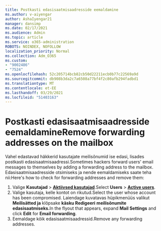 ```yaml
---
title: Postkasti edasisaatmisaadresside eemaldamine
ms.author: v-aiyengar
author: AshaIyengar21
manager: dansimp
ms.date: 02/17/2021
ms.audience: Admin
ms.topic: article
ms.service: o365-administration
ROBOTS: NOINDEX, NOFOLLOW
localization_priority: Normal
ms.collection: Adm_O365
ms.custom:
- "9002486"
- "7524"
ms.openlocfilehash: 52c205714bcb82cb50d22211ecb0b77c22569a9d
ms.sourcegitcommit: db908b3da2c7a6508a77bf4f2c80afb294fadbd1
ms.translationtype: MT
ms.contentlocale: et-EE
ms.lasthandoff: 03/29/2021
ms.locfileid: "51403163"
---
```

# <a name="remove-forwarding-addresses-on-the-mailbox"></a><span data-ttu-id="c326b-102">Postkasti edasisaatmisaadresside eemaldamine</span><span class="sxs-lookup"><span data-stu-id="c326b-102">Remove forwarding addresses on the mailbox</span></span>

<span data-ttu-id="c326b-103">Vahel edastavad häkkerid kasutajate meilisõnumid ise edasi, lisades postkasti edasisaatmisaadressi.</span><span class="sxs-lookup"><span data-stu-id="c326b-103">Sometimes hackers forward users' email messages to themselves by adding a forwarding address to the mailbox.</span></span> <span data-ttu-id="c326b-104">Edasisaatmisaadresside otsimiseks ja nende eemaldamiseks saate teha nii:</span><span class="sxs-lookup"><span data-stu-id="c326b-104">Here's how to check for forwarding addresses and remove them:</span></span>

1. <span data-ttu-id="c326b-105">Valige **Kasutajad**  >  **[Aktiivsed kasutajad](https://go.microsoft.com/fwlink/p/?linkid=834822)**.</span><span class="sxs-lookup"><span data-stu-id="c326b-105">Select **Users** > **[Active users](https://go.microsoft.com/fwlink/p/?linkid=834822)**.</span></span>
1. <span data-ttu-id="c326b-106">Valige kasutaja, kelle kontot on rikutud.</span><span class="sxs-lookup"><span data-stu-id="c326b-106">Select the user whose account has been compromised.</span></span> <span data-ttu-id="c326b-107">Laiendage kuvatavas hüpikmenüüs valikut **Meilisätted ja** klõpsake **käsku Redigeeri** **meilisõnumite edasisaatmiseks.**</span><span class="sxs-lookup"><span data-stu-id="c326b-107">In the flyout that appears, expand **Mail Settings** and click **Edit** for **Email forwarding**.</span></span>
1. <span data-ttu-id="c326b-108">Eemaldage kõik edasisaatmisaadressid.</span><span class="sxs-lookup"><span data-stu-id="c326b-108">Remove any forwarding addresses.</span></span>
